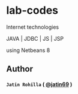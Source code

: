 # lab-codes

Internet technologies

JAVA | JDBC | JS | JSP

using Netbeans 8

## Author
#### `Jatin Rohilla` ( [@jatin69](https://github.com/jatin69) )
